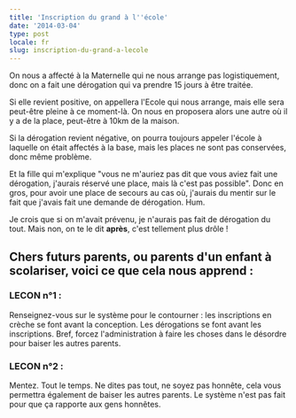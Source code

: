 ```yaml
---
title: 'Inscription du grand à l''école'
date: '2014-03-04'
type: post
locale: fr
slug: inscription-du-grand-a-lecole
---
```


On nous a affecté à la Maternelle qui ne nous arrange pas logistiquement, donc on a fait une dérogation qui va prendre 15 jours à être traitée.

Si elle revient positive, on appellera l'Ecole qui nous arrange, mais elle sera peut-être pleine à ce moment-là. On nous en proposera alors une autre où il y a de la place, peut-être à 10km de la maison.

Si la dérogation revient négative, on pourra toujours appeler l'école à laquelle on était affectés à la base, mais les places ne sont pas conservées, donc même problème.

Et la fille qui m'explique "vous ne m'auriez pas dit que vous aviez fait une dérogation, j'aurais réservé une place, mais là c'est pas possible". Donc en gros, pour avoir une place de secours au cas où, j'aurais du mentir sur le fait que j'avais fait une demande de dérogation. Hum.

Je crois que si on m'avait prévenu, je n'aurais pas fait de dérogation du tout. Mais non, on te le dit **après**, c'est tellement plus drôle !

## Chers futurs parents, ou parents d'un enfant à scolariser, voici ce que cela nous apprend :

### LECON n°1 :

Renseignez-vous sur le système pour le contourner : les inscriptions en crèche se font avant la conception. Les dérogations se font avant les inscriptions. Bref, forcez l'administration à faire les choses dans le désordre pour baiser les autres parents.

### LECON n°2 :

Mentez. Tout le temps. Ne dites pas tout, ne soyez pas honnête, cela vous permettra également de baiser les autres parents. Le système n'est pas fait pour que ça rapporte aux gens honnêtes.

